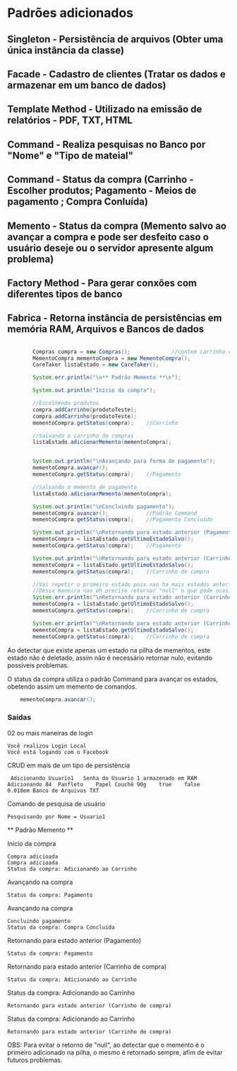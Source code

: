 # Padrões adicionados

## Singleton - Persistência de arquivos (Obter uma única instância da classe)
## Facade - Cadastro de clientes (Tratar os dados e armazenar em um banco de dados)
## Template Method - Utilizado na emissão de relatórios - PDF, TXT, HTML
## Command - Realiza pesquisas no Banco por "Nome" e "Tipo de mateial"
## Command - Status da compra (Carrinho - Escolher produtos; Pagamento - Meios de pagamento ; Compra Conluída)
## Memento - Status da compra (Memento salvo ao avançar a compra e pode ser desfeito caso o usuário deseje ou o servidor apresente algum problema)
## Factory Method - Para gerar conxões com diferentes tipos de banco
## Fabrica - Retorna instância de persistências em memória RAM, Arquivos e Bancos de dados



```java

        Compras compra = new Compras();				//contem carrinho de compras
        MementoCompra mementoCompra = new MementoCompra();
        CareTaker listaEstado = new CareTaker();

        System.err.println("\n** Padrão Memento **\n");

        System.out.println("Início da compra");

        //Escolhendo produtos
        compra.addCarrinho(produtoTeste);
        compra.addCarrinho(produtoTeste);
        mementoCompra.getStatus(compra);    //Carrinho

        //Salvando o carrinho de compras
        listaEstado.adicionarMemento(mementoCompra);


        System.out.println("\nAvançando para forma de pagamento");
        mementoCompra.avancar();
        mementoCompra.getStatus(compra);    //Pagamento

		//Salvando o memento de pagamento
        listaEstado.adicionarMemento(mementoCompra);

        System.out.println("\nConcluindo pagamento");
        mementoCompra.avancar();			//Padrão Command
        mementoCompra.getStatus(compra);    //Pagamento Concluido

        System.out.println("\nRetornando para estado anterior (Pagamento)");
        mementoCompra = listaEstado.getUltimoEstadoSalvo();
        mementoCompra.getStatus(compra);    //Pagamento

        System.out.println("\nRetornando para estado anterior (Carrinho de compra)");
        mementoCompra = listaEstado.getUltimoEstadoSalvo();
        mementoCompra.getStatus(compra);    //Carrinho de compra

        //Vai repetir o primeiro estado pois nao ha mais estados anteriores
        //Dessa maneira nao eh preciso retornar "null" o que pode ocasionar problemas futuros
        System.err.println("\nRetornando para estado anterior (Carrinho de compra)");
        mementoCompra = listaEstado.getUltimoEstadoSalvo();
        mementoCompra.getStatus(compra);    //Carrinho de compra

        System.err.println("\nRetornando para estado anterior (Carrinho de compra)");
        mementoCompra = listaEstado.getUltimoEstadoSalvo();
        mementoCompra.getStatus(compra);    //Carrinho de compra
```
Ao detectar que existe apenas um estado na pilha de mementos, este estado não é deletado, assim não é necessário retornar nulo, evitando possíveis problemas.

O status da compra utiliza o padrão Command para avançar os estados, obetendo assim um memento de comandos.

```java
	mementoCompra.avancar();
```
### Saídas

02 ou mais maneiras de login
```
Você realizou Login Local
Você está logando com o Facebook
```

CRUD em mais de um tipo de persistência
```
 Adicionando Usuario1	Senha do Usuario 1 armazenado em RAM
Adicionando 84	Panfleto	Papel Couchê 90g	true	false	0.018em Banco de Arquivos TXT
```
Comando de pesquisa de usuário
```
Pesquisando por Nome = Usuario1
```
** Padrão Memento **

Início da compra
```
Compra adicioada
Compra adicioada
Status da compra: Adicionando ao Carrinho
```
Avançando na compra
```
Status da compra: Pagamento
```
Avançando na compra
```
Concluindo pagamento
Status da compra: Compra Concluída
```

Retornando para estado anterior (Pagamento)
```
Status da compra: Pagamento
```

Retornando para estado anterior (Carrinho de compra)
```
Status da compra: Adicionando ao Carrinho
```

Status da compra: Adicionando ao Carrinho
```
Retornando para estado anterior (Carrinho de compra)
```

Status da compra: Adicionando ao Carrinho
```
Retornando para estado anterior (Carrinho de compra)
```
OBS: Para evitar o retorno de "null", ao detectar que o memento é o primeiro adicionado na pilha, o mesmo é retornado sempre, afim de evitar futuros problemas.